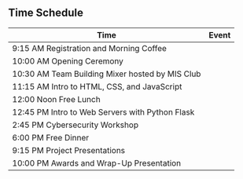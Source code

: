 ## Time Schedule

| Time | Event |
| ------ | ----------- |
| 9:15 AM	Registration and Morning Coffee |
| 10:00 AM	Opening Ceremony |
| 10:30 AM	Team Building Mixer hosted by MIS Club |
| 11:15 AM	Intro to HTML, CSS, and JavaScript |
| 12:00 Noon	Free Lunch |
| 12:45 PM	Intro to Web Servers with Python Flask |
| 2:45 PM	Cybersecurity Workshop |
| 6:00 PM	Free Dinner |
| 9:15 PM	Project Presentations |
| 10:00 PM	Awards and Wrap-Up Presentation |
